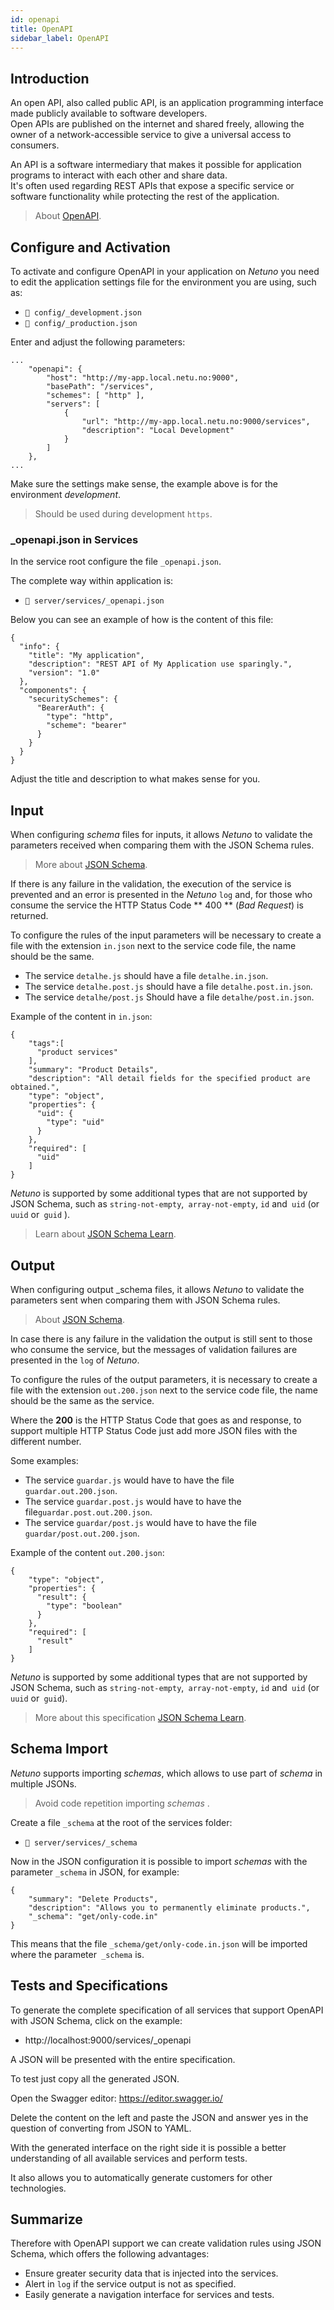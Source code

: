 ```yaml
---
id: openapi
title: OpenAPI
sidebar_label: OpenAPI
---
```


## Introduction

An open API, also called public API, is an application programming interface made publicly available to software developers. 
<br>Open APIs are published on the internet and shared freely, allowing the owner of a network-accessible service to give a universal access to consumers.

An API is a software intermediary that makes it possible for application programs to interact with each other and share data. 
<br>It's often used regarding REST APIs that expose a specific service or software functionality while protecting the rest of the application.

> About <a href="https://www.openapis.org/" target="_blank">OpenAPI</a>.

## Configure and Activation

To activate and configure OpenAPI in your application on _Netuno_ you need to edit the application settings file for the environment you are using, such as:

- `📂 config/_development.json`
- `📂 config/_production.json`

Enter and adjust the following parameters:

```
...
    "openapi": {
        "host": "http://my-app.local.netu.no:9000",
        "basePath": "/services",
        "schemes": [ "http" ],
        "servers": [
            {
                "url": "http://my-app.local.netu.no:9000/services",
                "description": "Local Development"
            }
        ]
    },
...
```

Make sure the settings make sense, the example above is for the environment _development_.

> Should be used during development `https`.

### _openapi.json in Services

In the service root configure the file `_openapi.json`.

The complete way within application is:

- `📂 server/services/_openapi.json`

Below you can see an example of how is the content of this file:

```
{
  "info": {
    "title": "My application",
    "description": "REST API of My Application use sparingly.",
    "version": "1.0"
  },
  "components": {
    "securitySchemes": {
      "BearerAuth": {
        "type": "http",
        "scheme": "bearer"
      }
    }
  }
}
```

Adjust the title and description to what makes sense for you.

## Input

When configuring _schema_ files for inputs, it allows _Netuno_ to validate the parameters received when comparing them with the JSON Schema rules.

> More about <a href="https://json-schema.org/" target="blank">JSON Schema</a>.

If there is any failure in the validation, the execution of the service is prevented and an error is presented in the _Netuno_ `log` and, for those who consume the service the HTTP Status Code ** 400 ** (_Bad Request_) is returned.

To configure the rules of the input parameters will be necessary to create a file with the extension `in.json` next to the service code file, the name should be the same.

- The service `detalhe.js` should have a file `detalhe.in.json`.
- The service `detalhe.post.js` should have a file `detalhe.post.in.json`.
- The service `detalhe/post.js` Should have a file `detalhe/post.in.json`.

Example of the content in `in.json`:

```
{
    "tags":[
      "product services"
    ],
    "summary": "Product Details",
    "description": "All detail fields for the specified product are obtained.",
    "type": "object",
    "properties": {
      "uid": {
        "type": "uid"
      }
    },
    "required": [
      "uid"
    ]
}
```

_Netuno_ is supported by some additional types that are not supported by JSON Schema, such as `string-not-empty`,` array-not-empty`, `id` and` uid` (or `uuid` or` guid` ).

> Learn about <a href="https://json-schema.org/learn/" target="_blank">JSON Schema Learn</a>.

## Output

When configuring output _schema files, it allows _Netuno_ to validate the parameters sent when comparing them with JSON Schema rules.

> About <a href="https://json-schema.org/" target="blank">JSON Schema</a>.

In case there is any failure in the validation the output is still sent to those who consume the service, but the messages of validation failures are presented in the `log` of _Netuno_.

To configure the rules of the output parameters, it is necessary to create a file with the extension `out.200.json` next to the service code file, the name should be the same as the service.

Where the **200** is the HTTP Status Code that goes as and response, to support multiple HTTP Status Code just add more JSON files with the different number.

Some examples:
- The service `guardar.js` would have to have the file `guardar.out.200.json`.
- The service `guardar.post.js` would have to have the file`guardar.post.out.200.json`.
- The service `guardar/post.js` would have to have the file `guardar/post.out.200.json`.

Example of the content `out.200.json`:

```
{
    "type": "object",
    "properties": {
      "result": {
        "type": "boolean"
      }
    },
    "required": [
      "result"
    ]
}
```

_Netuno_ is supported by some additional types that are not supported by JSON Schema, such as `string-not-empty`,` array-not-empty`, `id` and` uid` (or `uuid` or` guid`).

> More about this specification <a href="https://json-schema.org/learn/" target="_blank">JSON Schema Learn</a>.

## Schema Import

_Netuno_ supports importing _schemas_, which allows to use part of _schema_ in multiple JSONs.

> Avoid code repetition importing _schemas_ .

Create a file `_schema` at the root of the services folder:

- `📂 server/services/_schema`

Now in the JSON configuration it is possible to import _schemas_ with the parameter `_schema` in JSON, for example:

```
{
    "summary": "Delete Products",
    "description": "Allows you to permanently eliminate products.",
    "_schema": "get/only-code.in"
}
```

This means that the file `_schema/get/only-code.in.json` will be imported where the parameter` _schema` is.

## Tests and Specifications

To generate the complete specification of all services that support OpenAPI with JSON Schema, click on the example:

- http://localhost:9000/services/_openapi

A JSON will be presented with the entire specification.

To test just copy all the generated JSON.

Open the Swagger editor: https://editor.swagger.io/

Delete the content on the left and paste the JSON and answer yes in the question of converting from JSON to YAML.

With the generated interface on the right side it is possible a better understanding of all available services and perform tests.

It also allows you to automatically generate customers for other technologies.

## Summarize

Therefore with OpenAPI support we can create validation rules using JSON Schema, which offers the following advantages:

- Ensure greater security data that is injected into the services.
- Alert in `log` if the service output is not as specified.
- Easily generate a navigation interface for services and tests.

